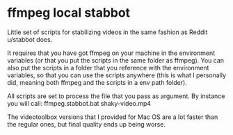 # ffmpeg local stabbot
Little set of scripts for stabilizing videos in the same fashion as Reddit u/stabbot does. 

It requires that you have got ffmpeg on your machine in the environment variables (or that you put the scripts in the same folder as ffmpeg).
You can also put the scripts in a folder that you reference with the environment variables, so that you can use the scripts anywhere (this is what I personally did, meaning both ffmpeg and the scripts in a env path folder).

All scripts are set to process the file that you pass as argument. 
By instance you will call:
ffmpeg.stabbot.bat shaky-video.mp4

The videotoolbox versions that I provided for Mac OS are a lot faster than the regular ones, but final quality ends up being worse.
